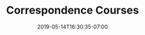 ---
title: "Correspondence Courses"
date: 2019-05-14T16:30:35-07:00
Description: ""
Tags: []
Categories: []
draft: false
---